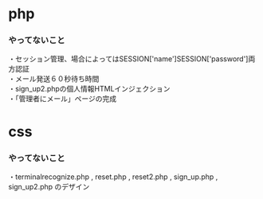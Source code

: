 # php<br>
### やってないこと<br>
・セッション管理、場合によってはSESSION['name']SESSION['password']両方認証<br>
・メール発送６０秒待ち時間<br>
・sign_up2.phpの個人情報HTMLインジェクション<br>
・「管理者にメール」ページの完成
# css<br>
### やってないこと<br>
・terminalrecognize.php , reset.php , reset2.php , sign_up.php , sign_up2.php のデザイン
